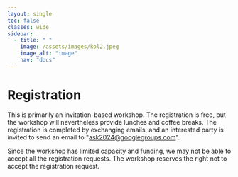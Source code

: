 ```yaml
---
layout: single
toc: false
classes: wide
sidebar:  
  - title: " "   
    image: /assets/images/kol2.jpeg
    image_alt: "image"
    nav: "docs"
---
```


# Registration

This is primarily an invitation-based workshop. The registration is free, but the workshop will nevertheless provide lunches and coffee breaks. The registration is completed by exchanging emails, and an interested party is invited to send an email to "ask2024@googlegroups.com".

Since the workshop has limited capacity and funding, we may not be able to accept all the registration requests. The workshop reserves the right not to accept the registration request.
